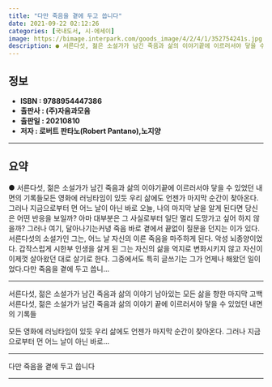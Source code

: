 ```yaml
---
title: "다만 죽음을 곁에 두고 씁니다"
date: 2021-09-22 02:12:26
categories: [국내도서, 시-에세이]
image: https://bimage.interpark.com/goods_image/4/2/4/1/352754241s.jpg
description: ● 서른다섯, 젊은 소설가가 남긴 죽음과 삶의 이야기끝에 이르러서야 닿을 수 있었던 내면의 기록들모든 영화에 러닝타임이 있듯 우리 삶에도 언젠가 마지막 순간이 찾아온다. 그러나 지금으로부터 먼 어느 날이 아닌 바로 오늘, 나의 마지막 날을 알게 된다면 당신은 어떤 반응을 보일까? 아마
---
```


## **정보**

- **ISBN : 9788954447386**
- **출판사 : (주)자음과모음**
- **출판일 : 20210810**
- **저자 : 로버트 판타노(Robert Pantano),노지양**

------



## **요약**

●  서른다섯, 젊은 소설가가 남긴 죽음과 삶의 이야기끝에 이르러서야 닿을 수 있었던 내면의 기록들모든 영화에 러닝타임이 있듯 우리 삶에도 언젠가 마지막 순간이 찾아온다. 그러나 지금으로부터 먼 어느 날이 아닌 바로 오늘, 나의 마지막 날을 알게 된다면 당신은 어떤 반응을 보일까? 아마 대부분은 그 사실로부터 일단 멀리 도망가고 싶어 하지 않을까? 그러나 여기, 달아나기는커녕 죽음 바로 곁에서 끝없이 질문을 던지는 이가 있다.서른다섯의 소설가인 그는, 어느 날 자신의 이른 죽음을 마주하게 된다. 악성 뇌종양이었다. 갑작스럽게 시한부 인생을 살게 된 그는 자신의 삶을 억지로 변화시키지 않고 자신이 이제껏 살아왔던 대로 살기로 한다. 그중에서도 특히 글쓰기는 그가 언제나 해왔던 일이었다.다만 죽음을 곁에 두고 씁니...

------

서른다섯, 젊은 소설가가 남긴
죽음과 삶의 이야기
남아있는 모든 삶을 향한 마지막 고백서른다섯, 젊은 소설가가 남긴 죽음과 삶의 이야기
끝에 이르러서야 닿을 수 있었던 내면의 기록들

모든 영화에 러닝타임이 있듯 우리 삶에도 언젠가 마지막 순간이 찾아온다. 그러나 지금으로부터 먼 어느 날이 아닌 바로... 

------


다만 죽음을 곁에 두고 씁니다 

------


